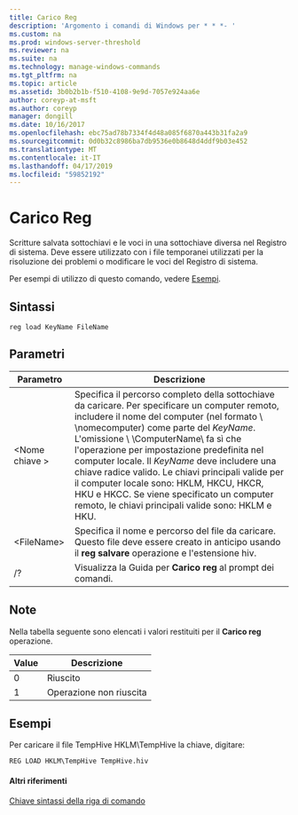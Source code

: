```yaml
---
title: Carico Reg
description: 'Argomento i comandi di Windows per * * *- '
ms.custom: na
ms.prod: windows-server-threshold
ms.reviewer: na
ms.suite: na
ms.technology: manage-windows-commands
ms.tgt_pltfrm: na
ms.topic: article
ms.assetid: 3b0b2b1b-f510-4108-9e9d-7057e924aa6e
author: coreyp-at-msft
ms.author: coreyp
manager: dongill
ms.date: 10/16/2017
ms.openlocfilehash: ebc75ad78b7334f4d48a085f6870a443b31fa2a9
ms.sourcegitcommit: 0d0b32c8986ba7db9536e0b8648d4ddf9b03e452
ms.translationtype: MT
ms.contentlocale: it-IT
ms.lasthandoff: 04/17/2019
ms.locfileid: "59852192"
---
```

# <a name="reg-load"></a>Carico Reg



Scritture salvata sottochiavi e le voci in una sottochiave diversa nel Registro di sistema. Deve essere utilizzato con i file temporanei utilizzati per la risoluzione dei problemi o modificare le voci del Registro di sistema.

Per esempi di utilizzo di questo comando, vedere [Esempi](#BKMK_examples).

## <a name="syntax"></a>Sintassi

```
reg load KeyName FileName
```

## <a name="parameters"></a>Parametri

|Parametro|Descrizione|
|---------|-----------|
|\<Nome chiave >|Specifica il percorso completo della sottochiave da caricare. Per specificare un computer remoto, includere il nome del computer (nel formato \\ \\nomecomputer\) come parte del *KeyName*. L'omissione \\ \\ComputerName\ fa sì che l'operazione per impostazione predefinita nel computer locale. Il *KeyName* deve includere una chiave radice valido. Le chiavi principali valide per il computer locale sono: HKLM, HKCU, HKCR, HKU e HKCC. Se viene specificato un computer remoto, le chiavi principali valide sono: HKLM e HKU.|
|\<FileName>|Specifica il nome e percorso del file da caricare. Questo file deve essere creato in anticipo usando il **reg salvare** operazione e l'estensione hiv.|
|/?|Visualizza la Guida per **Carico reg** al prompt dei comandi.|

## <a name="remarks"></a>Note

Nella tabella seguente sono elencati i valori restituiti per il **Carico reg** operazione.

|Value|Descrizione|
|-----|-----------|
|0|Riuscito|
|1|Operazione non riuscita|

## <a name="BKMK_examples"></a>Esempi

Per caricare il file TempHive HKLM\TempHive la chiave, digitare:
```
REG LOAD HKLM\TempHive TempHive.hiv
```

#### <a name="additional-references"></a>Altri riferimenti

[Chiave sintassi della riga di comando](command-line-syntax-key.md)